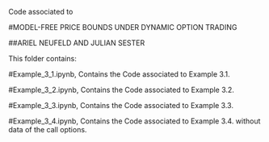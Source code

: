 Code associated to

#MODEL-FREE PRICE BOUNDS UNDER DYNAMIC OPTION TRADING

##ARIEL NEUFELD AND JULIAN SESTER


This folder contains:


#Example_3_1.ipynb, 
Contains the Code associated to Example 3.1.

#Example_3_2.ipynb,
Contains the Code associated to Example 3.2.

#Example_3_3.ipynb, 
Contains the Code associated to Example 3.3.

#Example_3_4.ipynb,
Contains the Code associated to Example 3.4. without data of the call options.
